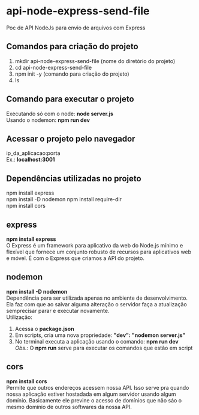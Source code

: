 # api-node-express-send-file
Poc de API NodeJs para envio de arquivos com Express  

## Comandos para criação do projeto  
1) mkdir api-node-express-send-file (nome do diretório do projeto)  
2) cd api-node-express-send-file  
3) npm init -y (comando para criação do projeto)  
4) ls  
  
## Comando para executar o projeto  
Executando só com o node: **node server.js**  
Usando o nodemon: **npm run dev**  
  
## Acessar o projeto pelo navegador  
ip_da_aplicacao:porta  
Ex.:  **localhost:3001**  
  
## Dependências utilizadas no projeto  
npm install express  
npm install -D nodemon 
npm install require-dir  
npm install cors  
  
## express  
**npm install express**  
O Express é um framework para aplicativo da web do Node.js mínimo e flexível que fornece um conjunto robusto de recursos para aplicativos web e móvel. É com o Express que criamos a API do projeto.  
  
## nodemon  
**npm install -D nodemon**  
Dependência para ser utilizada apenas no ambiente de desenvolvimento.  
Ela faz com que ao salvar alguma alteração o servidor faça a atualização semprecisar parar e executar novamente.  
Utilização:  
1) Acessa o **package.json**  
2) Em scripts, cria uma nova propriedade: **"dev": "nodemon server.js"**  
3) No terminal executa a aplicação usando o comando: **npm run dev**  
*Obs.:* O **npm run** serve para executar os comandos que estão em script  

## cors  
**npm install cors**  
Permite que outros endereços acessem nossa API. Isso serve pra quando nossa aplicação estiver hostadada em algum servidor usando algum domínio. Basicamente ele previne o acesso de domínios que não sáo o mesmo domínio de outros softwares da nossa API.  
